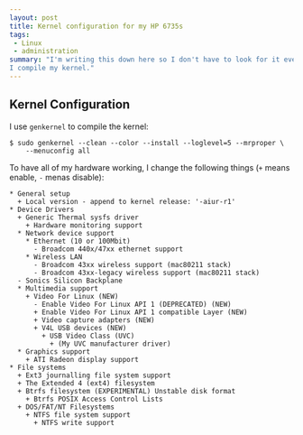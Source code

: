 ```yaml
---
layout: post
title: Kernel configuration for my HP 6735s
tags:
 - Linux
 - administration
summary: "I'm writing this down here so I don't have to look for it every time
I compile my kernel."
---
```


Kernel Configuration
--------------------

I use ``genkernel`` to compile the kernel:

    $ sudo genkernel --clean --color --install --loglevel=5 --mrproper \
        --menuconfig all

To have all of my hardware working, I change the following things (``+`` means
enable, ``-`` menas disable):

    * General setup
      + Local version - append to kernel release: '-aiur-r1'
    * Device Drivers
      + Generic Thermal sysfs driver
        + Hardware monitoring support
      * Network device support
        * Ethernet (10 or 100Mbit)
          - Broadcom 440x/47xx ethernet support
        * Wireless LAN
          - Broadcom 43xx wireless support (mac80211 stack)
          - Broadcom 43xx-legacy wireless support (mac80211 stack)
      - Sonics Silicon Backplane
      * Multimedia support
        + Video For Linux (NEW)
          - Enable Video For Linux API 1 (DEPRECATED) (NEW)
          + Enable Video For Linux API 1 compatible Layer (NEW)
          + Video capture adapters (NEW)
          + V4L USB devices (NEW)
            + USB Video Class (UVC)
              + (My UVC manufacturer driver)
      * Graphics support
        + ATI Radeon display support
    * File systems
      + Ext3 journalling file system support
      + The Extended 4 (ext4) filesystem
      + Btrfs filesystem (EXPERIMENTAL) Unstable disk format
        + Btrfs POSIX Access Control Lists
      + DOS/FAT/NT Filesystems
        + NTFS file system support
          + NTFS write support
